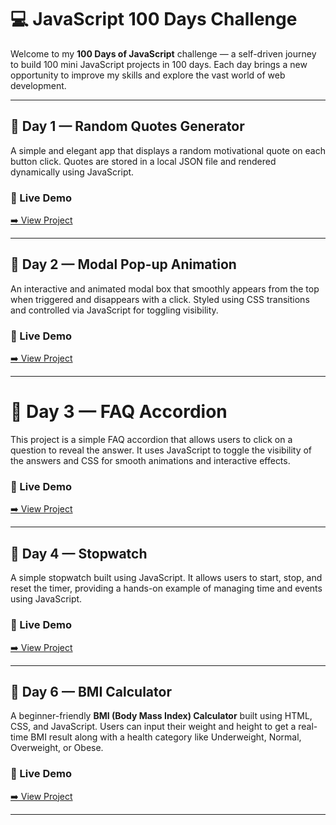 # 💻 JavaScript 100 Days Challenge

Welcome to my **100 Days of JavaScript** challenge — a self-driven journey to build 100 mini JavaScript projects in 100 days. Each day brings a new opportunity to improve my skills and explore the vast world of web development.

---

## 📍 Day 1 — Random Quotes Generator

A simple and elegant app that displays a random motivational quote on each button click. Quotes are stored in a local JSON file and rendered dynamically using JavaScript.

### 🔗 Live Demo
[➡️ View Project](https://myrandom-quotes-generator.netlify.app/)


---

## 📍 Day 2 — Modal Pop-up Animation

An interactive and animated modal box that smoothly appears from the top when triggered and disappears with a click. Styled using CSS transitions and controlled via JavaScript for toggling visibility.

### 🔗 Live Demo

[➡️ View Project](https://clickmodel.netlify.app/)

---


# 📍 Day 3 — FAQ Accordion

This project is a simple FAQ accordion that allows users to click on a question to reveal the answer. It uses JavaScript to toggle the visibility of the answers and CSS for smooth animations and interactive effects.

### 🔗 Live Demo
[➡️ View Project](https://my-faq-project.netlify.app/)

---

## 📍 Day 4 — Stopwatch

A simple stopwatch built using JavaScript. It allows users to start, stop, and reset the timer, providing a hands-on example of managing time and events using JavaScript.

### 🔗 Live Demo  
[➡️ View Project](https://my-project-stop-watch.netlify.app/)

---


## 📍 Day 6 — BMI Calculator

A beginner-friendly **BMI (Body Mass Index) Calculator** built using HTML, CSS, and JavaScript. Users can input their weight and height to get a real-time BMI result along with a health category like Underweight, Normal, Overweight, or Obese.

### 🔗 Live Demo  
[➡️ View Project](https://my-project-bmi-calculator.netlify.app/)

---